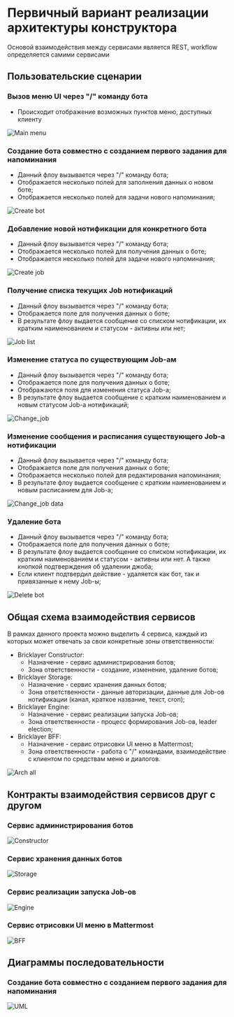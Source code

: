 # Первичный вариант реализации архитектуры конструктора

Основой взаимодействия между сервисами является REST, workflow определяется самими сервисами

## Пользовательские сценарии

### Вызов меню UI через "/" команду бота

* Происходит отображение возможных пунктов меню, доступных клиенту

![Main menu](./img/main_menu.png)

### Создание бота совместно с созданием первого задания для напоминания

* Данный флоу вызывается через "/" команду бота;
* Отображается несколько полей для заполнения данных о новом боте;
* Отображается несколько полей для задачи нового напоминания;

![Create bot](./img/create_bot.png)

### Добавление новой нотификации для конкретного бота

* Данный флоу вызывается через "/" команду бота;
* Отображается несколько полей для получения данных о боте;
* Отображается несколько полей для задачи нового напоминания;

![Create job](./img/create_job.png)

### Получение списка текущих Job нотификаций

* Данный флоу вызывается через "/" команду бота;
* Отображается поле для получения данных о боте;
* В результате флоу выдается сообщение со списком нотификации, их кратким наименованием и статусом - активны или нет;

![Job list](./img/job_list.png)

### Изменение статуса по существующим Job-ам

* Данный флоу вызывается через "/" команду бота;
* Отображается поле для получения данных о боте;
* Отображаются поля для изменения статуса Job-а;
* В результате флоу выдается сообщение с кратким наименованием и новым статусом Job-а нотификаций;

![Change_job](./img/change_job.png)

### Изменение сообщения и расписания существующего Job-а нотификации

* Данный флоу вызывается через "/" команду бота;
* Отображается поле для получения данных о боте;
* Отображается несколько полей для редактирования напоминания;
* В результате флоу выдается сообщение с кратким наименованием и новым расписанием для Job-а;

![Change_job data](./img/change_job_data.png)

### Удаление бота

* Данный флоу вызывается через "/" команду бота;
* Отображается поле для получения данных о боте;
* В результате флоу выдается сообщение со списком нотификации, их кратким наименованием и статусом - активны или нет. А также кнопкой подтверждения об удалении джоба;
* Если клиент подтвердил действие - удаляется как бот, так и привязанные к нему Job-ы;

![Delete bot](./img/delete_bot.png)

## Общая схема взаимодействия сервисов

В рамках данного проекта можно выделить 4 сервиса, каждый из которых может отвечать за свои конкретные зоны ответственности:

* Bricklayer Constructor:
  * Назначение - сервис администрирования ботов;
  * Зона ответственности - создание, изменение, удаление ботов;
* Bricklayer Storage:
  * Назначение - сервис хранения данных ботов;
  * Зона ответственности - данные авторизации, данные для Job-ов нотификации (канал, краткое название, текст, cron);
* Bricklayer Engine:
  * Назначение - сервис реализации запуска Job-ов;
  * Зона ответственности - процесс формирования Job-ов, leader election;
* Bricklayer BFF:
  * Назначение - сервис отрисовки UI меню в Mattermost;
  * Зона ответственности - работа с "/" командами, взаимодействие с клиентом по средствам меню и диалогов.

![Arch all](./img/arch_all.png)

## Контракты взаимодействия сервисов друг с другом

### Сервис администрирования ботов

![Constructor](./img/constr_v1.png)

### Сервис хранения данных ботов

![Storage](./img/strg_v1.png)

### Сервис реализации запуска Job-ов

![Engine](./img/eng_v1.png)

### Сервис отрисовки UI меню в Mattermost

![BFF](./img/bff_v1.png)

## Диаграммы последовательности

### Создание бота совместно с созданием первого задания для напоминания

![UML](./img/create_bot_uml.png)